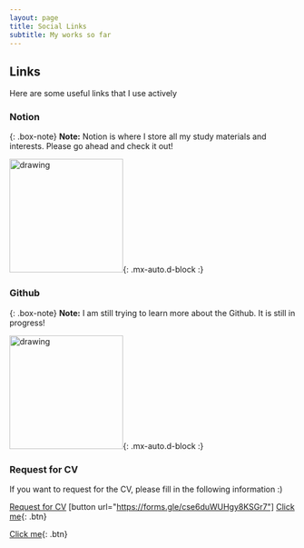 ```yaml
---
layout: page
title: Social Links
subtitle: My works so far
---
```


## Links
Here are some useful links that I use actively

### Notion

{: .box-note}
**Note:** Notion is where I store all my study materials and interests. Please go ahead and check it out!

[<img src="https://cdn.worldvectorlogo.com/logos/notion-logo-1.svg" alt="drawing" style="width:200px;"/>](https://sunbinmun.notion.site/Sun-Bin-MUN-Getting-Started-1c4a5242fd3d4a2ca157510f5318ae7d){: .mx-auto.d-block :}

### Github
{: .box-note}
**Note:** I am still trying to learn more about the Github. It is still in progress!

[<img src="https://logos-world.net/wp-content/uploads/2020/11/GitHub-Emblem.png" alt="drawing" style="width:200px;"/>](https://github.com/msb1002){: .mx-auto.d-block :}


### Request for CV
If you want to request for the CV, please fill in the following information :)

[Request for CV](https://forms.gle/cse6duWUHgy8KSGr7)
[button url="https://forms.gle/cse6duWUHgy8KSGr7"]
[Click me](https://forms.gle/cse6duWUHgy8KSGr7){: .btn}

[Click me](http://www.google.com){: .btn}
